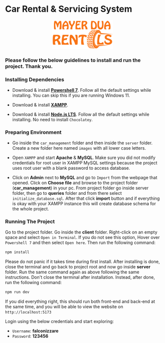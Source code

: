 # Car Rental & Servicing System

<p align="center">
<img src="https://github.com/FalconiZzare/car_management_lab/blob/master/client/src/assets/logo.png?raw=true" alt="drawing" width="200"/>
</p>

### Please follow the below guidelines to install and run the project. Thank you.

### Installing Dependencies

- Download & install [**Powershell 7**](https://learn.microsoft.com/en-us/powershell/scripting/install/installing-powershell-on-windows?view=powershell-7.4#installing-the-msi-package). Follow all the default settings while installing. You can skip this if you are running Windows 11.

- Download & install [**XAMPP**](https://www.apachefriends.org/).

- Download & install [**Node.js LTS**](https://nodejs.org/en). Follow all the default settings while installing. No need to install `Chocolatey`.

### Preparing Environment

- Go inside the `car_management` folder and then inside the `server` folder. Create a new folder here named `images` with all lower case letters.

- Open `XAMPP` and start **Apache** & **MySQL**. Make sure you did not modify credentials for root user in XAMPP MySQL settings because the project uses root user with a blank password to access database.

- Click on **Admin** next to **MySQL** and go to `Import` from the webpage that opened. Click on **Choose file** and browse to the project folder (**car_management**) in your pc. From project folder go inside server folder, then go to **queries** folder and from there select `initialize_database.sql`. After that click **import** button and if everything is okay with your XAMPP instance this will create database schema for the whole project.

### Running The Project

Go to the project folder. Go inside the **client** folder. Right-click on an empty space and select `Open in Terminal`. If you do not see this option, Hover over `Powershell 7` and then select `Open here`. Then run the following command:

```sh
npm install
```

Please do not panic if it takes time during first install. After installing is done, close the terminal and go back to project root and now go inside **server** folder. Run the same command again as above following the same instructions. Don't close the terminal after installation. Instead, after done, run the following command: 

```sh
npm run dev
```

If you did everything right, this should run both front-end and back-end at the same time, and you will be able to view the website on `http://localhost:5173`

Login using the below credentials and start exploring:

- `Username`: **falconizzare**
- `Password`: **123456**

